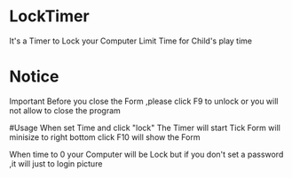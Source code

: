 # LockTimer
It's a Timer to Lock your Computer  Limit Time for Child's play time

# Notice 
Important
Before you close the Form ,please click F9 to unlock
or you will not allow to close the program


#Usage
When set Time and click "lock"
The Timer will start Tick
Form will minisize to right bottom
click F10 will show the Form


When time to 0
your Computer will be Lock
but if you don't set a password ,it will just to login picture

